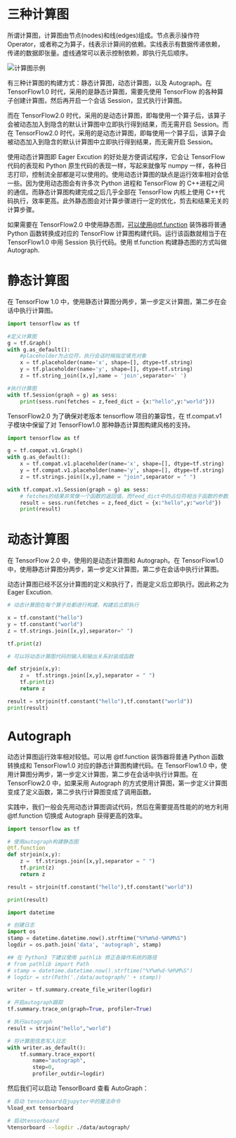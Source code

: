 # 三种计算图

所谓计算图，计算图由节点(nodes)和线(edges)组成。节点表示操作符 Operator，或者称之为算子，线表示计算间的依赖。实线表示有数据传递依赖，传递的数据即张量。虚线通常可以表示控制依赖，即执行先后顺序。

![计算图示例](https://s1.ax1x.com/2020/10/06/0Up62t.png)

有三种计算图的构建方式：静态计算图，动态计算图，以及 Autograph。在 TensorFlow1.0 时代，采用的是静态计算图，需要先使用 TensorFlow 的各种算子创建计算图，然后再开启一个会话 Session，显式执行计算图。

而在 TensorFlow2.0 时代，采用的是动态计算图，即每使用一个算子后，该算子会被动态加入到隐含的默认计算图中立即执行得到结果，而无需开启 Session。而在 TensorFlow2.0 时代，采用的是动态计算图，即每使用一个算子后，该算子会被动态加入到隐含的默认计算图中立即执行得到结果，而无需开启 Session。

使用动态计算图即 Eager Excution 的好处是方便调试程序，它会让 TensorFlow 代码的表现和 Python 原生代码的表现一样，写起来就像写 numpy 一样，各种日志打印，控制流全部都是可以使用的。使用动态计算图的缺点是运行效率相对会低一些。因为使用动态图会有许多次 Python 进程和 TensorFlow 的 C++进程之间的通信。而静态计算图构建完成之后几乎全部在 TensorFlow 内核上使用 C++代码执行，效率更高。此外静态图会对计算步骤进行一定的优化，剪去和结果无关的计算步骤。

如果需要在 TensorFlow2.0 中使用静态图，可以使用@tf.function 装饰器将普通 Python 函数转换成对应的 TensorFlow 计算图构建代码。运行该函数就相当于在 TensorFlow1.0 中用 Session 执行代码。使用 tf.function 构建静态图的方式叫做 Autograph.

# 静态计算图

在 TensorFlow 1.0 中，使用静态计算图分两步，第一步定义计算图，第二步在会话中执行计算图。

```py
import tensorflow as tf

#定义计算图
g = tf.Graph()
with g.as_default():
    #placeholder为占位符，执行会话时候指定填充对象
    x = tf.placeholder(name='x', shape=[], dtype=tf.string)
    y = tf.placeholder(name='y', shape=[], dtype=tf.string)
    z = tf.string_join([x,y],name = 'join',separator=' ')

#执行计算图
with tf.Session(graph = g) as sess:
    print(sess.run(fetches = z,feed_dict = {x:"hello",y:"world"}))
```

TensorFlow2.0 为了确保对老版本 tensorflow 项目的兼容性，在 tf.compat.v1 子模块中保留了对 TensorFlow1.0 那种静态计算图构建风格的支持。

```py
import tensorflow as tf

g = tf.compat.v1.Graph()
with g.as_default():
    x = tf.compat.v1.placeholder(name='x', shape=[], dtype=tf.string)
    y = tf.compat.v1.placeholder(name='y', shape=[], dtype=tf.string)
    z = tf.strings.join([x,y],name = "join",separator = " ")

with tf.compat.v1.Session(graph = g) as sess:
    # fetches的结果非常像一个函数的返回值，而feed_dict中的占位符相当于函数的参数序列。
    result = sess.run(fetches = z,feed_dict = {x:"hello",y:"world"})
    print(result)
```

# 动态计算图

在 TensorFlow 2.0 中，使用的是动态计算图和 Autograph。在 TensorFlow1.0 中，使用静态计算图分两步，第一步定义计算图，第二步在会话中执行计算图。

动态计算图已经不区分计算图的定义和执行了，而是定义后立即执行。因此称之为 Eager Excution.

```py
# 动态计算图在每个算子处都进行构建，构建后立即执行

x = tf.constant("hello")
y = tf.constant("world")
z = tf.strings.join([x,y],separator=" ")

tf.print(z)

# 可以将动态计算图代码的输入和输出关系封装成函数

def strjoin(x,y):
    z =  tf.strings.join([x,y],separator = " ")
    tf.print(z)
    return z

result = strjoin(tf.constant("hello"),tf.constant("world"))
print(result)
```

# Autograph

动态计算图运行效率相对较低。可以用 @tf.function 装饰器将普通 Python 函数转换成和 TensorFlow1.0 对应的静态计算图构建代码。在 TensorFlow1.0 中，使用计算图分两步，第一步定义计算图，第二步在会话中执行计算图。在 TensorFlow2.0 中，如果采用 Autograph 的方式使用计算图，第一步定义计算图变成了定义函数，第二步执行计算图变成了调用函数。

实践中，我们一般会先用动态计算图调试代码，然后在需要提高性能的的地方利用 @tf.function 切换成 Autograph 获得更高的效率。

```py
import tensorflow as tf

# 使用autograph构建静态图
@tf.function
def strjoin(x,y):
    z =  tf.strings.join([x,y],separator = " ")
    tf.print(z)
    return z

result = strjoin(tf.constant("hello"),tf.constant("world"))

print(result)

import datetime

# 创建日志
import os
stamp = datetime.datetime.now().strftime("%Y%m%d-%H%M%S")
logdir = os.path.join('data', 'autograph', stamp)

## 在 Python3 下建议使用 pathlib 修正各操作系统的路径
# from pathlib import Path
# stamp = datetime.datetime.now().strftime("%Y%m%d-%H%M%S")
# logdir = str(Path('./data/autograph/' + stamp))

writer = tf.summary.create_file_writer(logdir)

# 开启autograph跟踪
tf.summary.trace_on(graph=True, profiler=True)

# 执行autograph
result = strjoin("hello","world")

# 将计算图信息写入日志
with writer.as_default():
    tf.summary.trace_export(
        name="autograph",
        step=0,
        profiler_outdir=logdir)
```

然后我们可以启动 TensorBoard 查看 AutoGraph：

```sh
# 启动 tensorboard在jupyter中的魔法命令
%load_ext tensorboard

# 启动tensorboard
%tensorboard --logdir ./data/autograph/
```
